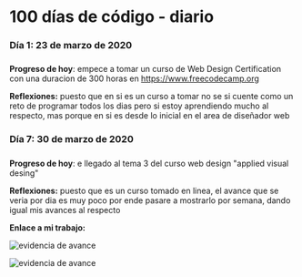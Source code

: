 # 100 días de código - diario

### Día 1: 23 de marzo de 2020 

##### 

**Progreso de hoy**: empece a tomar un curso de Web Design Certification  con una duracion de 300 horas en https://www.freecodecamp.org

**Reflexiones:** puesto que en si es un curso a tomar no se si cuente como un reto de programar todos los dias pero si estoy aprendiendo mucho al respecto, mas porque en si es desde lo inicial en el area de diseñador web


### Día 7: 30 de marzo de 2020 

##### 

**Progreso de hoy**: e llegado al tema 3 del curso web design "applied visual desing" 

**Reflexiones:** puesto que es un curso tomado en linea, el avance que se veria por dia es muy poco por ende pasare a mostrarlo por semana, dando igual mis avances al respecto 

**Enlace a mi trabajo:** 

![evidencia de avance][img1]

![evidencia de avance](https://drive.google.com/open?id=1wF0OVxlbj_fmGQfNcsJl_5rkCnkBO7eu)


[img1]: https://drive.google.com/open?id=1wF0OVxlbj_fmGQfNcsJl_5rkCnkBO7eu "evidencia"
